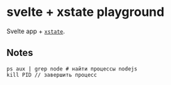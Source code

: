 # svelte + xstate playground

Svelte app + [`xstate`](https://github.com/statelyai/xstate).

## Notes

```
ps aux | grep node # найти процессы nodejs
kill PID // завершить процесс

```
